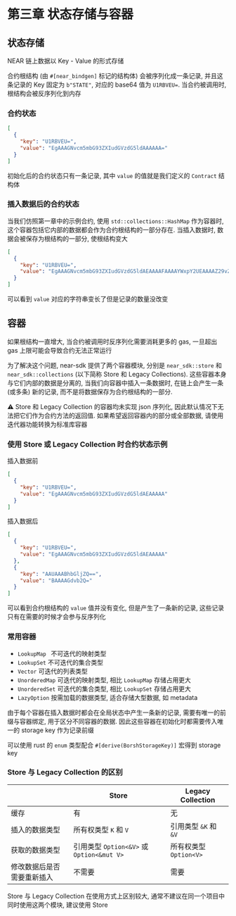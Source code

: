 # 第三章 状态存储与容器

## 状态存储
NEAR 链上数据以 Key - Value 的形式存储

合约根结构 (由 `#[near_bindgen]` 标记的结构体) 会被序列化成一条记录, 并且这条记录的 Key 固定为 `b"STATE"`, 对应的 base64 值为 `U1RBVEU=`.
当合约被调用时, 根结构会被反序列化到内存

### 合约状态
```json
[
  {
    "key": "U1RBVEU=",
    "value": "EgAAAGNvcm5mbG93ZXIudGVzdG5ldAAAAAA="
  }
]
```
初始化后的合约状态只有一条记录, 其中 `value` 的值就是我们定义的 `Contract` 结构体

### 插入数据后的合约状态
当我们仿照第一章中的示例合约, 使用 `std::collections::HashMap` 作为容器时, 这个容器包括它内部的数据都会作为合约根结构的一部分存在.
当插入数据时, 数据会被保存为根结构的一部分, 使根结构变大
```json
[
  {
    "key": "U1RBVEU=",
    "value": "EgAAAGNvcm5mbG93ZXIudGVzdG5ldAEAAAAFAAAAYWxpY2UEAAAAZ29vZA=="
  }
]
```

可以看到 `value` 对应的字符串变长了但是记录的数量没改变

## 容器
如果根结构一直增大, 当合约被调用时反序列化需要消耗更多的 gas, 一旦超出 gas 上限可能会导致合约无法正常运行

为了解决这个问题, near-sdk 提供了两个容器模块, 分别是 `near_sdk::store` 和 `near_sdk::collections` (以下简称 Store 和 Legacy Collections).
这些容器本身与它们内部的数据是分离的, 当我们向容器中插入一条数据时, 在链上会产生一条 (或多条) 新的记录, 而不是将数据保存为合约根结构的一部分.

⚠️ Store 和 Legacy Collection 的容器均未实现 json 序列化, 因此默认情况下无法把它们作为合约方法的返回值. 如果希望返回容器内的部分或全部数据, 请使用迭代器功能转换为标准库容器

### 使用 Store 或 Legacy Collection 时合约状态示例
插入数据前
```json
[
  {
    "key": "U1RBVEU=",
    "value": "EgAAAGNvcm5mbG93ZXIudGVzdG5ldAEAAAAA"
  }
]
```

插入数据后
```json
[
  {
    "key": "U1RBVEU=",
    "value": "EgAAAGNvcm5mbG93ZXIudGVzdG5ldAEAAAAA"
  },
  {
    "key": "AAUAAABhbGljZQ==",
    "value": "BAAAAGdvb2Q="
  }
]
```

可以看到合约根结构的 `value` 值并没有变化, 但是产生了一条新的记录, 这些记录只有在需要的时候才会参与反序列化

### 常用容器
* `LookupMap ` 不可迭代的映射类型
* `LookupSet` 不可迭代的集合类型
* `Vector` 可迭代的列表类型
* `UnorderedMap` 可迭代的映射类型, 相比 `LookupMap` 存储占用更大
* `UnorderedSet` 可迭代的集合类型, 相比 `LookupSet` 存储占用更大
* `LazyOption` 按需加载的数据类型, 适合存储大型数据, 如 metadata

由于每个容器在插入数据时都会在全局状态中产生一条新的记录, 需要有唯一的前缀与容器绑定, 用于区分不同容器的数据.
因此这些容器在初始化时都需要传入唯一的 storage key 作为记录前缀

可以使用 rust 的 `enum` 类型配合 `#[derive(BorshStorageKey)]` 宏得到 storage key

### Store 与 Legacy Collection 的区别
|               | Store                                | Legacy Collection |
|---------------|--------------------------------------|-------------------|
| 缓存            | 有                                    | 无                 |
| 插入的数据类型       | 所有权类型 `K` 和 `V`                      | 引用类型 `&K` 和 `&V`  |
| 获取的数据类型       | 引用类型 `Option<&V>` 或 `Option<&mut V>` | 所有权类型 `Option<V>` |
| 修改数据后是否需要重新插入 | 不需要                                  | 需要                |

Store 与 Legacy Collection 在使用方式上区别较大, 通常不建议在同一个项目中同时使用这两个模块, 建议使用 Store
